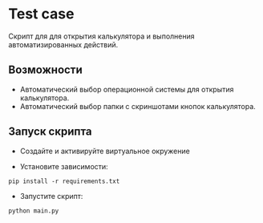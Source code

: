 # Test case
Скрипт для для открытия калькулятора и выполнения автоматизированных действий.

## Возможности

- Автоматический выбор операционной системы для открытия калькулятора.
- Автоматический выбор папки с скриншотами кнопок калькулятора.

## Запуск скрипта

- Создайте и активируйте виртуальное окружение

- Установите зависимости:
```
pip install -r requirements.txt
```

- Запустите скрипт:
```
python main.py
```
